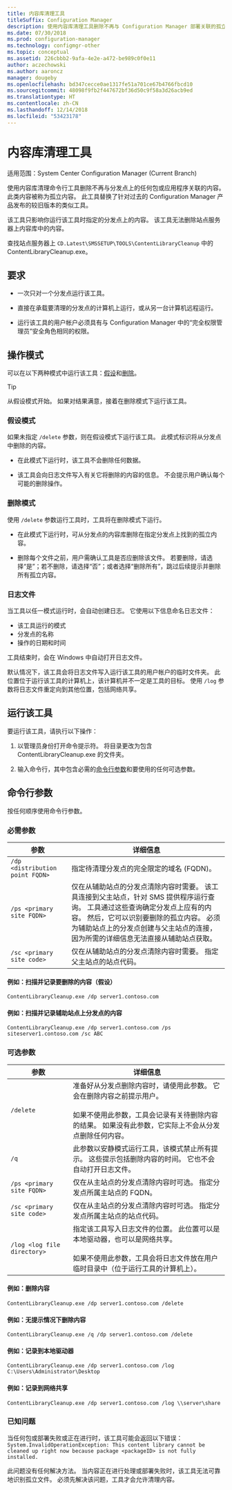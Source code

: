 ```yaml
---
title: 内容库清理工具
titleSuffix: Configuration Manager
description: 使用内容库清理工具删除不再与 Configuration Manager 部署关联的孤立内容。
ms.date: 07/30/2018
ms.prod: configuration-manager
ms.technology: configmgr-other
ms.topic: conceptual
ms.assetid: 226cbbb2-9afa-4e2e-a472-be989c0f0e11
author: aczechowski
ms.author: aaroncz
manager: dougeby
ms.openlocfilehash: bd347cecce0ae1317fe51a701ce67b4766fbcd10
ms.sourcegitcommit: 48098f9fb2f447672bf36d50c9f58a3d26acb9ed
ms.translationtype: HT
ms.contentlocale: zh-CN
ms.lasthandoff: 12/14/2018
ms.locfileid: "53423178"
---
```

# <a name="content-library-cleanup-tool"></a>内容库清理工具

适用范围：System Center Configuration Manager (Current Branch)

使用内容库清理命令行工具删除不再与分发点上的任何包或应用程序关联的内容。 此类内容被称为孤立内容。 此工具替换了针对过去的 Configuration Manager 产品发布的较旧版本的类似工具。  

该工具只影响你运行该工具时指定的分发点上的内容。 该工具无法删除站点服务器上内容库中的内容。

查找站点服务器上 `CD.Latest\SMSSETUP\TOOLS\ContentLibraryCleanup` 中的 ContentLibraryCleanup.exe。



## <a name="requirements"></a>要求  

- 一次只对一个分发点运行该工具。  

- 直接在承载要清理的分发点的计算机上运行，或从另一台计算机远程运行。  

- 运行该工具的用户帐户必须具有与 Configuration Manager 中的“完全权限管理员”安全角色相同的权限。  



## <a name="modes-of-operation"></a>操作模式

可以在以下两种模式中运行该工具：[假设](#what-if-mode)和[删除](#delete-mode)。

> [!Tip]  
> 从假设模式开始。 如果对结果满意，接着在删除模式下运行该工具。  


### <a name="what-if-mode"></a>假设模式   

如果未指定 `/delete` 参数，则在假设模式下运行该工具。 此模式标识将从分发点中删除的内容。

- 在此模式下运行时，该工具不会删除任何数据。  

- 该工具会向日志文件写入有关它将删除的内容的信息。 不会提示用户确认每个可能的删除操作。  


### <a name="delete-mode"></a>删除模式   

使用 `/delete` 参数运行工具时，工具将在删除模式下运行。

- 在此模式下运行时，可从分发点的内容库删除在指定分发点上找到的孤立内容。  

- 删除每个文件之前，用户需确认工具是否应删除该文件。 若要删除，请选择“是”；若不删除，请选择“否”；或者选择“删除所有”，跳过后续提示并删除所有孤立内容。  


### <a name="log-file"></a>日志文件

当工具以任一模式运行时，会自动创建日志。 它使用以下信息命名日志文件： 
- 该工具运行的模式  
- 分发点的名称  
- 操作的日期和时间  

工具结束时，会在 Windows 中自动打开日志文件。 

默认情况下，该工具会将日志文件写入运行该工具的用户帐户的临时文件夹。 此位置位于运行该工具的计算机上，该计算机并不一定是工具的目标。 使用 `/log` 参数将日志文件重定向到其他位置，包括网络共享。



## <a name="run-the-tool"></a>运行该工具

要运行该工具，请执行以下操作： 

1. 以管理员身份打开命令提示符。 将目录更改为包含 ContentLibraryCleanup.exe 的文件夹。  

2. 输入命令行，其中包含必需的[命令行参数](#bkmk_params)和要使用的任何可选参数。



## <a name="bkmk_params"></a>命令行参数  

按任何顺序使用命令行参数。   

### <a name="required-parameters"></a>必需参数

|参数|详细信息|
|---------|-------|
| `/dp <distribution point FQDN>`  | 指定待清理分发点的完全限定的域名 (FQDN)。 |
| `/ps <primary site FQDN>` | 仅在从辅助站点的分发点清除内容时需要。 该工具连接到父主站点，针对 SMS 提供程序运行查询。 工具通过这些查询确定分发点上应有的内容。 然后，它可以识别要删除的孤立内容。 必须为辅助站点上的分发点创建与父主站点的连接，因为所需的详细信息无法直接从辅助站点获取。|
| `/sc <primary site code>`  | 仅在从辅助站点的分发点清除内容时需要。 指定父主站点的站点代码。 |

#### <a name="example-scan-and-log-what-content-it-would-delete-what-if"></a>例如：扫描并记录要删除的内容（假设）
`ContentLibraryCleanup.exe /dp server1.contoso.com`

#### <a name="example-scan-and-log-content-for-a-dp-at-a-secondary-site"></a>例如：扫描并记录辅助站点上分发点的内容
`ContentLibraryCleanup.exe /dp server1.contoso.com /ps siteserver1.contoso.com /sc ABC` 


### <a name="optional-parameters"></a>可选参数

|参数|详细信息|
|---------|-------|
|`/delete`| 准备好从分发点删除内容时，请使用此参数。 它会在删除内容之前提示用户。 </br></br> 如果不使用此参数，工具会记录有关待删除内容的结果。 如果没有此参数，它实际上不会从分发点删除任何内容。 |
| `/q` | 此参数以安静模式运行工具，该模式禁止所有提示。 这些提示包括删除内容的时间。 它也不会自动打开日志文件。 |
| `/ps <primary site FQDN>` | 仅在从主站点的分发点清除内容时可选。 指定分发点所属主站点的 FQDN。 |
| `/sc <primary site code>` | 仅在从主站点的分发点清除内容时可选。 指定分发点所属主站点的站点代码。 |
| `/log <log file directory>` | 指定该工具写入日志文件的位置。 此位置可以是本地驱动器，也可以是网络共享。</br></br> 如果不使用此参数，工具会将日志文件放在用户临时目录中（位于运行工具的计算机上）。|

#### <a name="example-delete-content"></a>例如：删除内容 
`ContentLibraryCleanup.exe /dp server1.contoso.com /delete`

#### <a name="example-delete-content-without-prompts"></a>例如：无提示情况下删除内容
`ContentLibraryCleanup.exe /q /dp server1.contoso.com /delete` 

#### <a name="example-log-to-local-drive"></a>例如：记录到本地驱动器
`ContentLibraryCleanup.exe /dp server1.contoso.com /log C:\Users\Administrator\Desktop` 

#### <a name="example-log-to-network-share"></a>例如：记录到网络共享
`ContentLibraryCleanup.exe /dp server1.contoso.com /log \\server\share`


### <a name="known-issue"></a>已知问题

当任何包或部署失败或正在进行时，该工具可能会返回以下错误：`System.InvalidOperationException: This content library cannot be cleaned up right now because package <packageID> is not fully installed.`

此问题没有任何解决方法。 当内容正在进行处理或部署失败时，该工具无法可靠地识别孤立文件。 必须先解决该问题，工具才会允许清理内容。
